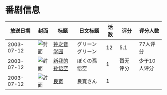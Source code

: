 # 番剧信息

|放送日期|封面|标题|日文标题|话数|评分|评分人数|
|---|---|---|---|---|---|---|
|2003-07-12|![封面](https://lain.bgm.tv/pic/cover/c/b1/9d/38071_EiZk2.jpg)|[钟之音学园](https://bangumi.tv/subject/38071)|グリーングリーン|12|5.1|77人评分|
|2003-07-12|![封面](https://lain.bgm.tv/pic/cover/c/03/bb/220016_4Xw44.jpg)|[新我的孙悟空](https://bangumi.tv/subject/220016)|ぼくの孫悟空|1|暂无评分|少于10人评分|
|2003-07-12|![封面](https://lain.bgm.tv/pic/cover/c/94/c4/220054_RThNN.jpg)|[良宽](https://bangumi.tv/subject/220054)|良寛さん|1|||
